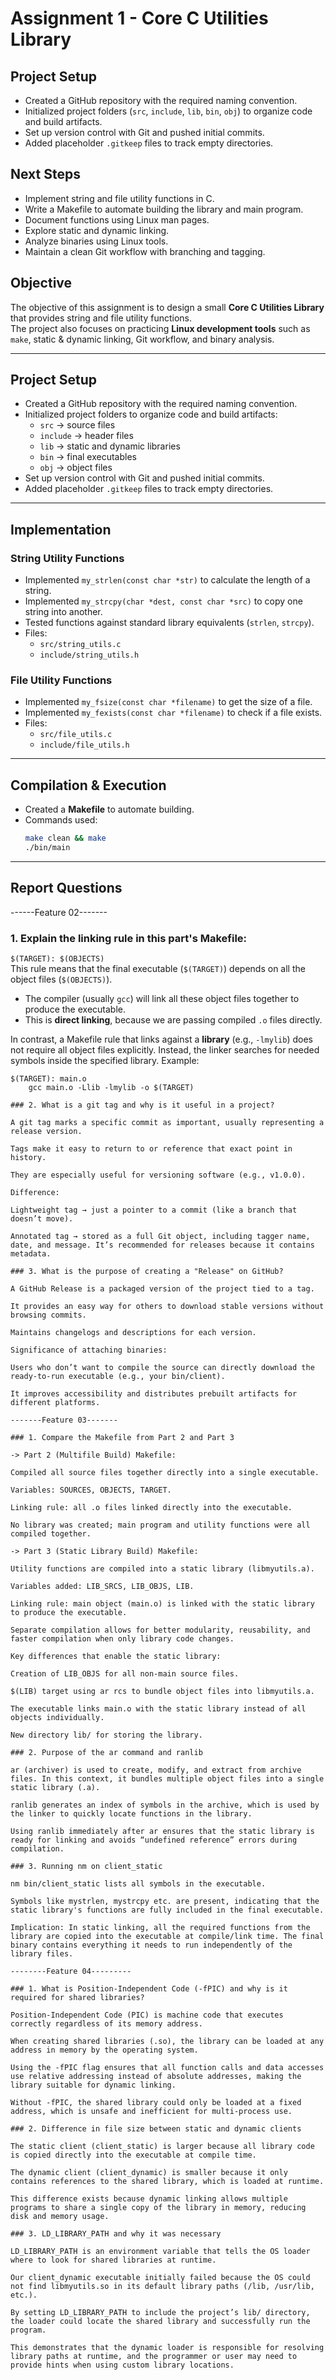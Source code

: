 # Assignment 1 - Core C Utilities Library

## Project Setup

- Created a GitHub repository with the required naming convention.
- Initialized project folders (`src`, `include`, `lib`, `bin`, `obj`) to organize code and build artifacts.
- Set up version control with Git and pushed initial commits.
- Added placeholder `.gitkeep` files to track empty directories.

## Next Steps

- Implement string and file utility functions in C.
- Write a Makefile to automate building the library and main program.
- Document functions using Linux man pages.
- Explore static and dynamic linking.
- Analyze binaries using Linux tools.
- Maintain a clean Git workflow with branching and tagging.

## Objective
The objective of this assignment is to design a small **Core C Utilities Library** that provides string and file utility functions.  
The project also focuses on practicing **Linux development tools** such as `make`, static & dynamic linking, Git workflow, and binary analysis.

---

## Project Setup
- Created a GitHub repository with the required naming convention.
- Initialized project folders to organize code and build artifacts:
  - `src` → source files  
  - `include` → header files  
  - `lib` → static and dynamic libraries  
  - `bin` → final executables  
  - `obj` → object files  
- Set up version control with Git and pushed initial commits.
- Added placeholder `.gitkeep` files to track empty directories.

---

## Implementation

### String Utility Functions
- Implemented `my_strlen(const char *str)` to calculate the length of a string.  
- Implemented `my_strcpy(char *dest, const char *src)` to copy one string into another.  
- Tested functions against standard library equivalents (`strlen`, `strcpy`).  
- Files:
  - `src/string_utils.c`
  - `include/string_utils.h`

### File Utility Functions
- Implemented `my_fsize(const char *filename)` to get the size of a file.  
- Implemented `my_fexists(const char *filename)` to check if a file exists.  
- Files:
  - `src/file_utils.c`
  - `include/file_utils.h`

---

## Compilation & Execution
- Created a **Makefile** to automate building.  
- Commands used:
  ```bash
  make clean && make
  ./bin/main

---

## Report Questions

------Feature 02-------

### 1. Explain the linking rule in this part's Makefile:  
`$(TARGET): $(OBJECTS)`  
This rule means that the final executable (`$(TARGET)`) depends on all the object files (`$(OBJECTS)`).  
- The compiler (usually `gcc`) will link all these object files together to produce the executable.  
- This is **direct linking**, because we are passing compiled `.o` files directly.  

In contrast, a Makefile rule that links against a **library** (e.g., `-lmylib`) does not require all object files explicitly. Instead, the linker searches for needed symbols inside the specified library. Example:  
```make
$(TARGET): main.o
    gcc main.o -Llib -lmylib -o $(TARGET)

### 2. What is a git tag and why is it useful in a project?

A git tag marks a specific commit as important, usually representing a release version.

Tags make it easy to return to or reference that exact point in history.

They are especially useful for versioning software (e.g., v1.0.0).

Difference:

Lightweight tag → just a pointer to a commit (like a branch that doesn’t move).

Annotated tag → stored as a full Git object, including tagger name, date, and message. It’s recommended for releases because it contains metadata.

### 3. What is the purpose of creating a "Release" on GitHub?

A GitHub Release is a packaged version of the project tied to a tag.

It provides an easy way for others to download stable versions without browsing commits.

Maintains changelogs and descriptions for each version.

Significance of attaching binaries:

Users who don’t want to compile the source can directly download the ready-to-run executable (e.g., your bin/client).

It improves accessibility and distributes prebuilt artifacts for different platforms.

-------Feature 03-------

### 1. Compare the Makefile from Part 2 and Part 3

-> Part 2 (Multifile Build) Makefile:

Compiled all source files together directly into a single executable.

Variables: SOURCES, OBJECTS, TARGET.

Linking rule: all .o files linked directly into the executable.

No library was created; main program and utility functions were all compiled together.

-> Part 3 (Static Library Build) Makefile:

Utility functions are compiled into a static library (libmyutils.a).

Variables added: LIB_SRCS, LIB_OBJS, LIB.

Linking rule: main object (main.o) is linked with the static library to produce the executable.

Separate compilation allows for better modularity, reusability, and faster compilation when only library code changes.

Key differences that enable the static library:

Creation of LIB_OBJS for all non-main source files.

$(LIB) target using ar rcs to bundle object files into libmyutils.a.

The executable links main.o with the static library instead of all objects individually.

New directory lib/ for storing the library.

### 2. Purpose of the ar command and ranlib

ar (archiver) is used to create, modify, and extract from archive files. In this context, it bundles multiple object files into a single static library (.a).

ranlib generates an index of symbols in the archive, which is used by the linker to quickly locate functions in the library.

Using ranlib immediately after ar ensures that the static library is ready for linking and avoids “undefined reference” errors during compilation.

### 3. Running nm on client_static

nm bin/client_static lists all symbols in the executable.

Symbols like mystrlen, mystrcpy etc. are present, indicating that the static library's functions are fully included in the final executable.

Implication: In static linking, all the required functions from the library are copied into the executable at compile/link time. The final binary contains everything it needs to run independently of the library files.

--------Feature 04---------

### 1. What is Position-Independent Code (-fPIC) and why is it required for shared libraries?

Position-Independent Code (PIC) is machine code that executes correctly regardless of its memory address.

When creating shared libraries (.so), the library can be loaded at any address in memory by the operating system.

Using the -fPIC flag ensures that all function calls and data accesses use relative addressing instead of absolute addresses, making the library suitable for dynamic linking.

Without -fPIC, the shared library could only be loaded at a fixed address, which is unsafe and inefficient for multi-process use.

### 2. Difference in file size between static and dynamic clients

The static client (client_static) is larger because all library code is copied directly into the executable at compile time.

The dynamic client (client_dynamic) is smaller because it only contains references to the shared library, which is loaded at runtime.

This difference exists because dynamic linking allows multiple programs to share a single copy of the library in memory, reducing disk and memory usage.

### 3. LD_LIBRARY_PATH and why it was necessary

LD_LIBRARY_PATH is an environment variable that tells the OS loader where to look for shared libraries at runtime.

Our client_dynamic executable initially failed because the OS could not find libmyutils.so in its default library paths (/lib, /usr/lib, etc.).

By setting LD_LIBRARY_PATH to include the project’s lib/ directory, the loader could locate the shared library and successfully run the program.

This demonstrates that the dynamic loader is responsible for resolving library paths at runtime, and the programmer or user may need to provide hints when using custom library locations.
